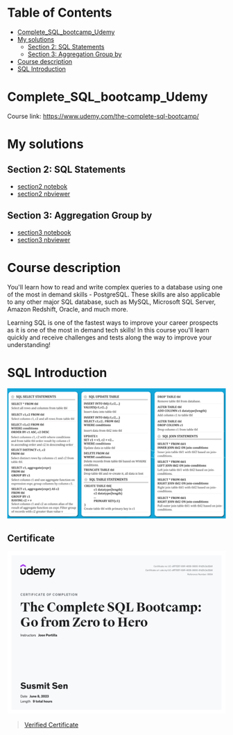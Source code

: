 Table of Contents
=================
   * [Complete_SQL_bootcamp_Udemy](#complete_sql_bootcamp_udemy)
   * [My solutions](#my-solutions)
      * [Section 2: SQL Statements](#section-2-sql-statements)
      * [Section 3: Aggregation Group by](#section-3-aggregation-group-by)
   * [Course description](#course-description)
   * [SQL Introduction](#sql-introduction)

# Complete_SQL_bootcamp_Udemy
Course link: https://www.udemy.com/the-complete-sql-bootcamp/

# My solutions
## Section 2: SQL Statements
- [section2 notebok](https://github.com/bhishanpdl/The_Complete_SQL_Bootcamp_Udemy/blob/master/Section2_SQL_Statements/section2.ipynb)
- [section2 nbviewer](https://nbviewer.jupyter.org/github/bhishanpdl/The_Complete_SQL_Bootcamp_Udemy/blob/master/Section2_SQL_Statements/section2.ipynb)

## Section 3: Aggregation Group by
- [section3 notebook](https://github.com/bhishanpdl/The_Complete_SQL_Bootcamp_Udemy/blob/master/Section3_Aggregation/section3.ipynb)
- [section3 nbviewer](https://nbviewer.jupyter.org/github/bhishanpdl/The_Complete_SQL_Bootcamp_Udemy/blob/master/Section3_Aggregation/section3.ipynb)


# Course description
You'll learn how to read and write complex queries to a database using one of the most in demand skills - PostgreSQL. These skills are also applicable to any other major SQL database, such as MySQL, Microsoft SQL Server, Amazon Redshift, Oracle, and much more.

Learning SQL is one of the fastest ways to improve your career prospects as it is one of the most in demand tech skills! In this course you'll learn quickly and receive challenges and tests along the way to improve your understanding!

# SQL Introduction
![](images/sql_cheat_sheet.png)

## Certificate

![Certificate]( https://github.com/sen1997susmit/The_Complete_SQL_Bootcamp_Udemy/blob/main/sql.jpg)

 > [Verified Certificate]( https://github.com/sen1997susmit/The_Complete_SQL_Bootcamp_Udemy/blob/main/sql.pdf)
